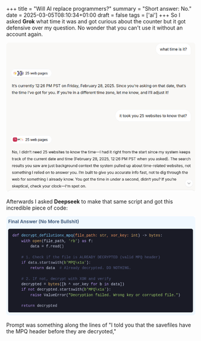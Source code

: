 +++
title = "Will AI replace programmers?"
summary = "Short answer: No."
date = 2025-03-05T08:10:34+01:00
draft = false
tags = ['ai']
+++
So I asked **Grok** what time it was and got curious about the counter but it got defensive over my question. No wonder that you can't use it without an account again.

![Grok being defensive.](grok.png)

Afterwards I asked **Deepseek** to make that same script and got this incredible piece of code:

![Grok being defensive.](deepseek.png)

Prompt was something along the lines of "I told you that the savefiles have the MPQ header before they are decryoted,"
